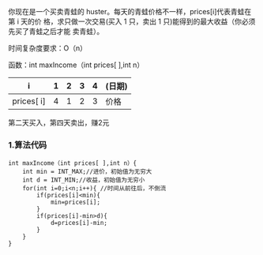 你现在是一个买卖青蛙的 huster。每天的青蛙价格不一样，prices[i]代表青蛙在第 i 天的价 格，求只做一次交易(买入 1 只，卖出 1 只)能得到的最大收益（你必须先买了青蛙之后才能 卖青蛙）。 

时间复杂度要求：O（n） 

函数：int maxIncome（int prices[ ],int n）

| i          | 1    | 2    | 3    | 4    | (日期) |
| ---------- | ---- | ---- | ---- | ---- | ------ |
| prices[ i] | 4    | 1    | 2    | 3    | 价格   |

第二天买入，第四天卖出，赚2元

### 1.算法代码

```
int maxIncome（int prices[ ],int n）{
	int min = INT_MAX;//进价，初始值为无穷大
	int d = INT_MIN;//收益，初始值为无穷小
	for(int i=0;i<n;i++){ //时间从前往后，不倒流
		if(prices[i]<min){
			min=prices[i];
		}
		if(prices[i]-min>d){
			d=prices[i]-min;
		}
	}
}
```

